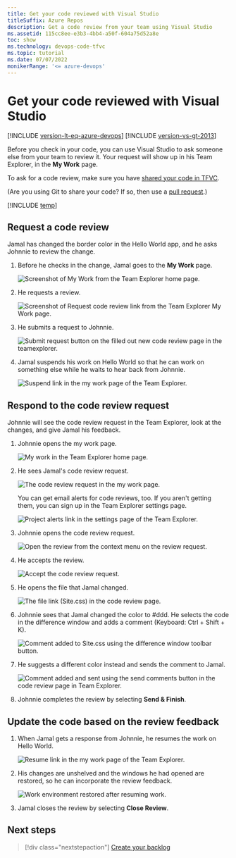 ```yaml
---
title: Get your code reviewed with Visual Studio
titleSuffix: Azure Repos
description: Get a code review from your team using Visual Studio
ms.assetid: 115cc8ee-e3b3-4bb4-a50f-604a75d52a8e
toc: show
ms.technology: devops-code-tfvc
ms.topic: tutorial
ms.date: 07/07/2022
monikerRange: '<= azure-devops'
---
```



# Get your code reviewed with Visual Studio

[!INCLUDE [version-lt-eq-azure-devops](../../includes/version-lt-eq-azure-devops.md)]
[!INCLUDE [version-vs-gt-2013](../../includes/version-vs-gt-2013.md)]

Before you check in your code, you can use Visual Studio to ask someone else from your team to review it. Your request will show up in his Team Explorer, in the **My Work** page.

To ask for a code review, make sure you have [shared your code in TFVC](share-your-code-in-tfvc-vs.md).

(Are you using Git to share your code? If so, then use a [pull request](../../repos/git/pull-requests.md).)

[!INCLUDE [temp](includes/note-my-work-code-review-support.md)]

## Request a code review

Jamal has changed the border color in the Hello World app, and he asks Johnnie to review the change.

1. Before he checks in the change, Jamal goes to the **My Work** page.

   ![Screenshot of My Work from the Team Explorer home page.](media/get-code-reviewed-vs/IC682169.png) 

2. He requests a review.

   ![Screenshot of Request code review link from the Team Explorer My Work page.](media/get-code-reviewed-vs/IC682170.png)

3. He submits a request to Johnnie.

   ![Submit request button on the filled out new code review page in the teamexplorer.](media/get-code-reviewed-vs/IC682171.png)

4. Jamal suspends his work on Hello World so that he can work on something else while he waits to hear back from Johnnie.

   ![Suspend link in the my work page of the Team Explorer.](media/get-code-reviewed-vs/IC682757.png)

## Respond to the code review request

Johnnie will see the code review request in the Team Explorer, look at the changes, and give Jamal his feedback.

1. Johnnie opens the my work page.

   ![My work in the Team Explorer home page.](media/get-code-reviewed-vs/IC682758.png)

2. He sees Jamal's code review request.

   ![The code review request in the my work page.](media/get-code-reviewed-vs/IC683034.png)

   You can get email alerts for code reviews, too. 
   If you aren't getting them, you can sign up in the Team Explorer settings page.

   ![Project alerts link in the settings page of the Team Explorer.](media/get-code-reviewed-vs/IC682760.png)

3. Johnnie opens the code review request.

   ![Open the review from the context menu on the review request.](media/get-code-reviewed-vs/IC683035.png)

4. He accepts the review.

   ![Accept the code review request.](media/get-code-reviewed-vs/IC683036.png)

5. He opens the file that Jamal changed.

   ![The file link (Site.css) in the code review page.](media/get-code-reviewed-vs/IC683037.png)

6. Johnnie sees that Jamal changed the color to #ddd. He selects the code in the difference window and adds a comment (Keyboard: Ctrl + Shift + K).

   ![Comment added to Site.css using the difference window toolbar button.](media/get-code-reviewed-vs/IC682763.png)

7. He suggests a different color instead and sends the comment to Jamal.

   ![Comment added and sent using the send comments button in the code review page in Team Explorer.](media/get-code-reviewed-vs/IC682764.png)

8. Johnnie completes the review by selecting **Send & Finish**.

## Update the code based on the review feedback

1. When Jamal gets a response from Johnnie, he resumes the work on Hello World.

   ![Resume link in the my work page of the Team Explorer.](media/get-code-reviewed-vs/IC683038.png)

2. His changes are unshelved and the windows he had opened are restored, so he can incorporate the review feedback.

   ![Work environment restored after resuming work.](media/get-code-reviewed-vs/IC683039.png)

3. Jamal closes the review by selecting **Close Review**.

## Next steps

> [!div class="nextstepaction"]
> [Create your backlog](../../boards/backlogs/create-your-backlog.md)
